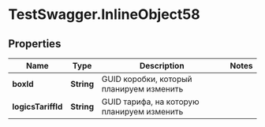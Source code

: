# TestSwagger.InlineObject58

## Properties

Name | Type | Description | Notes
------------ | ------------- | ------------- | -------------
**boxId** | **String** | GUID коробки, который планируем изменить | 
**logicsTariffId** | **String** | GUID тарифа, на которую планируем изменить | 


